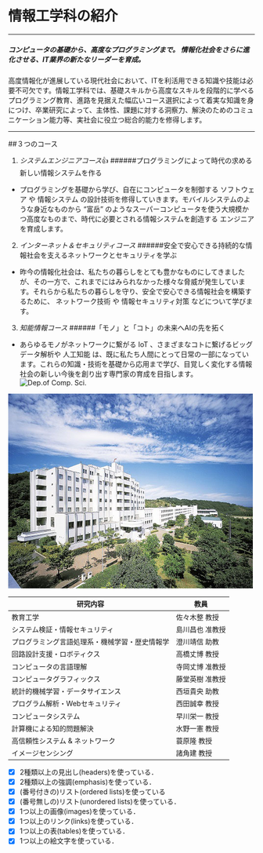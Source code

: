 # 情報工学科の紹介
---
##### コンピュータの基礎から、高度なプログラミングまで。 情報化社会をさらに進化させる、IT業界の新たなリーダーを育成。
高度情報化が進展している現代社会において、ITを利活用できる知識や技能は必要不可欠です。情報工学科では、基礎スキルから高度なスキルを段階的に学べるプログラミング教育、進路を見据えた幅広いコース選択によって着実な知識を身につけ、卒業研究によって、主体性、課題に対する洞察力、解決のためのコミュニケーション能力等、実社会に役立つ総合的能力を修得します。

---
##３つのコース
1. *システムエンジニアコース*:+1:
######プログラミングによって時代の求める新しい情報システムを作る
- プログラミングを基礎から学び、自在にコンピュータを制御する ソフトウェア や 情報システム の設計技術を修得していきます。モバイルシステムのような身近なものから “富岳” のようなスーパーコンピュータを使う大規模かつ高度なものまで、時代に必要とされる情報システムを創造する エンジニア を育成します。

2. *インターネット＆セキュリティコース*
######安全で安心できる持続的な情報社会を支えるネットワークとセキュリティを学ぶ
- 昨今の情報化社会は、私たちの暮らしをとても豊かなものにしてきましたが、その一方で、これまでにはみられなかった様々な脅威が発生しています。それらから私たちの暮らしを守り、安全で安心できる情報社会を構築するために、 ネットワーク技術 や 情報セキュリティ対策 などについて学びます。

3. *知能情報コース*
######「モノ」と「コト」の未来へAIの先を拓く
- あらゆるモノがネットワークに繋がる IoT 、さまざまなコトに繋げるビッグデータ解析や 人工知能 は、既に私たち人間にとって日常の一部になっています。これらの知識・技術を基礎から応用まで学び、目覚しく変化する情報社会の新しい今後を創り出す専門家の育成を目指します。
![Dep.of Comp. Sci.](https://feng.takushoku-u.ac.jp/albums/abm00014693.jpg)

![Takushoku University](hachioji.jpg "八王子国際キャンパス")

研究内容 |教員
------- | ---------
教育工学	| 佐々木整 教授
システム検証・情報セキュリティ	|島川昌也 准教授
プログラミング言語処理系・機械学習・歴史情報学|	澄川靖信 助教
回路設計支援・ロボティクス|	高橋丈博 教授
コンピュータの言語理解|	寺岡丈博 准教授
コンピュータグラフィックス|	藤堂英樹 准教授
統計的機械学習・データサイエンス|	西垣貴央 助教
プログラム解析・Webセキュリティ|	西田誠幸 教授
コンピュータシステム|	早川栄一 教授
計算機による知的問題解決|	水野一憲 教授
高信頼性システム & ネットワーク|	蓑原隆 教授
イメージセンシング|	諸角建 教授




<!-- Markdown記法を使って学科の紹介ページを作る -->


<!-- この部分より上に記述を追加して下のチェックボックスで確認する -->
- [x] 2種類以上の見出し(headers)を使っている．
- [x] 2種類以上の強調(emphasis)を使っている．
- [x] (番号付きの)リスト(ordered lists)を使っている
- [x] (番号無しの)リスト(unordered lists)を使っている．
- [x] 1つ以上の画像(images)を使っている．
- [x] 1つ以上のリンク(links)を使っている．
- [x] 1つ以上の表(tables)を使っている．
- [x] 1つ以上の絵文字を使っている．
